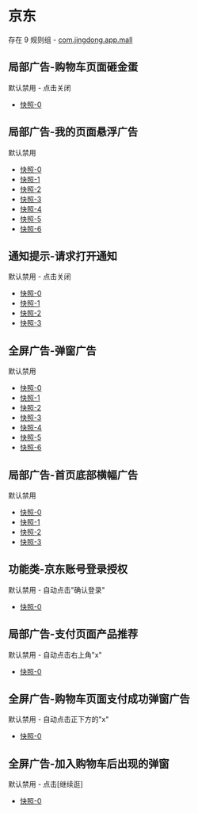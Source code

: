 # 京东

存在 9 规则组 - [com.jingdong.app.mall](/src/apps/com.jingdong.app.mall.ts)

## 局部广告-购物车页面砸金蛋

默认禁用 - 点击关闭

- [快照-0](https://i.gkd.li/i/14731003)

## 局部广告-我的页面悬浮广告

默认禁用

- [快照-0](https://i.gkd.li/i/12642270)
- [快照-1](https://i.gkd.li/i/12774910)
- [快照-2](https://i.gkd.li/i/13242002)
- [快照-3](https://i.gkd.li/i/13165659)
- [快照-4](https://i.gkd.li/i/12837870)
- [快照-5](https://i.gkd.li/i/13072091)
- [快照-6](https://i.gkd.li/i/12837870)

## 通知提示-请求打开通知

默认禁用 - 点击关闭

- [快照-0](https://i.gkd.li/i/13917163)
- [快照-1](https://i.gkd.li/i/13463618)
- [快照-2](https://i.gkd.li/i/14692570)
- [快照-3](https://i.gkd.li/i/12839865)

## 全屏广告-弹窗广告

默认禁用

- [快照-0](https://i.gkd.li/i/13165721)
- [快照-1](https://i.gkd.li/i/13218034)
- [快照-2](https://i.gkd.li/i/14927060)
- [快照-3](https://i.gkd.li/i/13241883)
- [快照-4](https://i.gkd.li/i/132599029)
- [快照-5](https://i.gkd.li/i/13258996)
- [快照-6](https://i.gkd.li/i/13336847)

## 局部广告-首页底部横幅广告

默认禁用

- [快照-0](https://i.gkd.li/i/13258973)
- [快照-1](https://i.gkd.li/i/13258980)
- [快照-2](https://i.gkd.li/i/13258981)
- [快照-3](https://i.gkd.li/i/15047238)

## 功能类-京东账号登录授权

默认禁用 - 自动点击"确认登录"

- [快照-0](https://i.gkd.li/i/12901734)

## 局部广告-支付页面产品推荐

默认禁用 - 自动点击右上角"x"

- [快照-0](https://i.gkd.li/i/13191146)

## 全屏广告-购物车页面支付成功弹窗广告

默认禁用 - 自动点击正下方的"x"

- [快照-0](https://i.gkd.li/i/13446362)

## 全屏广告-加入购物车后出现的弹窗

默认禁用 - 点击[继续逛]

- [快照-0](https://i.gkd.li/i/15047243)
